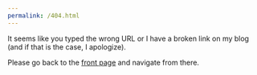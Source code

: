 ```yaml
---
permalink: /404.html
---
```


It seems like you typed the wrong URL or I have a broken link on my blog (and if that is the case, I apologize).

Please go back to the [front page](/) and navigate from there.
